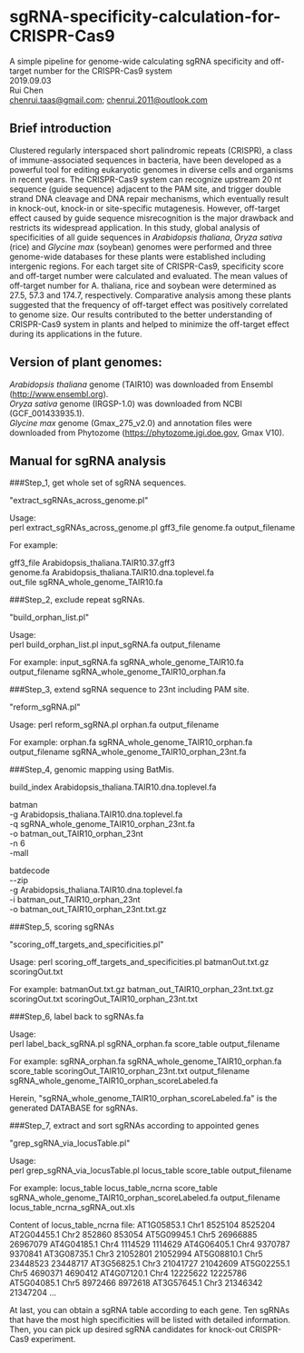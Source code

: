 sgRNA-specificity-calculation-for-CRISPR-Cas9
=============================================

A simple pipeline for genome-wide calculating sgRNA specificity and off-target number for the CRISPR-Cas9 system<br>
2019.09.03<br>
Rui Chen<br>
chenrui.taas@gmail.com; chenrui.2011@outlook.com<br>

Brief introduction
------------------
Clustered regularly interspaced short palindromic repeats (CRISPR), a class of immune-associated sequences in bacteria, have been developed as a powerful tool for editing eukaryotic genomes in diverse cells and organisms in recent years. The CRISPR-Cas9 system can recognize upstream 20 nt sequence (guide sequence) adjacent to the PAM site, and trigger double strand DNA cleavage and DNA repair mechanisms, which eventually result in knock-out, knock-in or site-specific mutagenesis. However, off-target effect caused by guide sequence misrecognition is the major drawback and restricts its widespread application. In this study, global analysis of specificities of all guide sequences in _Arabidopsis thaliana_, _Oryza sativa_ (rice) and _Glycine max_ (soybean) genomes were performed and three genome-wide databases for these plants were established including intergenic regions. For each target site of CRISPR-Cas9, specificity score and off-target number were calculated and evaluated. The mean values of off-target number for A. thaliana, rice and soybean were determined as 27.5, 57.3 and 174.7, respectively. Comparative analysis among these plants suggested that the frequency of off-target effect was positively correlated to genome size. Our results contributed to the better understanding of CRISPR-Cas9 system in plants and helped to minimize the off-target effect during its applications in the future.<br>

Version of plant genomes:
-------------------------
_Arabidopsis thaliana_ genome (TAIR10) was downloaded from Ensembl (http://www.ensembl.org).<br>
_Oryza sativa_ genome (IRGSP-1.0) was downloaded from NCBI (GCF_001433935.1).<br>
_Glycine max_ genome (Gmax_275_v2.0) and annotation files were downloaded from Phytozome (https://phytozome.jgi.doe.gov, Gmax V10).<br>

Manual for sgRNA analysis
-------------------------
###Step_1, get whole set of sgRNA sequences.<br>

"extract_sgRNAs_across_genome.pl"<br>

Usage:<br>
    perl   extract_sgRNAs_across_genome.pl   gff3_file   genome.fa   output_filename<br>

For example:<br>

gff3_file	Arabidopsis_thaliana.TAIR10.37.gff3<br>
genome.fa	Arabidopsis_thaliana.TAIR10.dna.toplevel.fa<br>
out_file	sgRNA_whole_genome_TAIR10.fa<br>





###Step_2, exclude repeat sgRNAs.

"build_orphan_list.pl"

Usage:	
perl   build_orphan_list.pl    input_sgRNA.fa    output_filename

For example:
input_sgRNA.fa	sgRNA_whole_genome_TAIR10.fa
output_filename	sgRNA_whole_genome_TAIR10_orphan.fa


###Step_3, extend sgRNA sequence to 23nt including PAM site.

"reform_sgRNA.pl"

Usage: 
perl   reform_sgRNA.pl   orphan.fa   output_filename

For example:
orphan.fa	sgRNA_whole_genome_TAIR10_orphan.fa
output_filename	sgRNA_whole_genome_TAIR10_orphan_23nt.fa

###Step_4, genomic mapping using BatMis.

build_index	Arabidopsis_thaliana.TAIR10.dna.toplevel.fa

batman \
-g Arabidopsis_thaliana.TAIR10.dna.toplevel.fa \
-q sgRNA_whole_genome_TAIR10_orphan_23nt.fa \
-o batman_out_TAIR10_orphan_23nt \
-n 6 \
-mall

batdecode \
--zip \
-g Arabidopsis_thaliana.TAIR10.dna.toplevel.fa \
-i batman_out_TAIR10_orphan_23nt \
-o batman_out_TAIR10_orphan_23nt.txt.gz


###Step_5, scoring sgRNAs

"scoring_off_targets_and_specificities.pl"

Usage:
perl   scoring_off_targets_and_specificities.pl   batmanOut.txt.gz   scoringOut.txt

For example:
batmanOut.txt.gz        batman_out_TAIR10_orphan_23nt.txt.gz
scoringOut.txt          scoringOut_TAIR10_orphan_23nt.txt

###Step_6, label back to sgRNAs.fa

Usage:	
perl   label_back_sgRNA.pl   sgRNA_orphan.fa   score_table   output_filename

For example:
sgRNA_orphan.fa	sgRNA_whole_genome_TAIR10_orphan.fa
score_table	scoringOut_TAIR10_orphan_23nt.txt
output_filename	sgRNA_whole_genome_TAIR10_orphan_scoreLabeled.fa

Herein, "sgRNA_whole_genome_TAIR10_orphan_scoreLabeled.fa" is the generated DATABASE for sgRNAs.

###Step_7, extract and sort sgRNAs according to appointed genes

"grep_sgRNA_via_locusTable.pl"

Usage:	
perl	grep_sgRNA_via_locusTable.pl   locus_table   score_table	 output_filename

For example:
locus_table	locus_table_ncrna
score_table	sgRNA_whole_genome_TAIR10_orphan_scoreLabeled.fa
output_filename	locus_table_ncrna_sgRNA_out.xls

Content of locus_table_ncrna file: 
AT1G05853.1	Chr1	8525104	8525204
AT2G04455.1	Chr2	852860	853054
AT5G09945.1	Chr5	26966885	26967079
AT4G04185.1	Chr4	1114529	1114629
AT4G06405.1	Chr4	9370787	9370841
AT3G08735.1	Chr3	21052801	21052994
AT5G08810.1	Chr5	23448523	23448717
AT3G56825.1	Chr3	21041727	21042609
AT5G02255.1	Chr5	4690371	4690412
AT4G07120.1	Chr4	12225622	12225786
AT5G04085.1	Chr5	8972466	8972618
AT3G57645.1	Chr3	21346342	21347204
...


At last, you can obtain a sgRNA table according to each gene. 
Ten sgRNAs that have the most high specificities will be listed with detailed information.
Then, you can pick up desired sgRNA candidates for knock-out CRISPR-Cas9 experiment.
